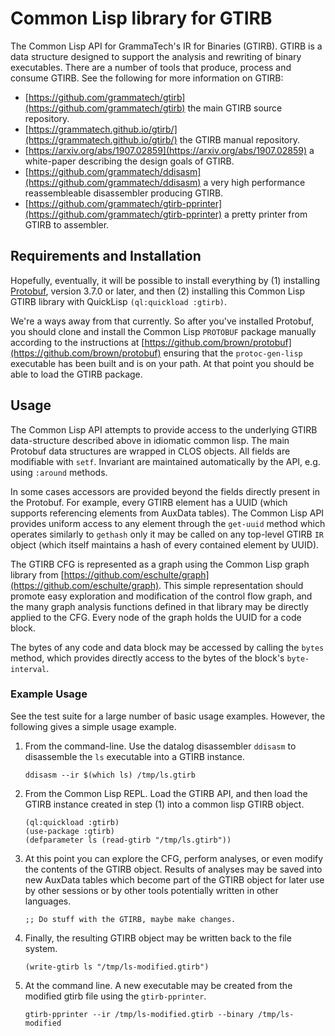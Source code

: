 Common Lisp library for GTIRB
=============================

The Common Lisp API for GrammaTech's IR for Binaries (GTIRB).  GTIRB
is a data structure designed to support the analysis and rewriting of
binary executables.  There are a number of tools that produce, process
and consume GTIRB.  See the following for more information on GTIRB:
- [https://github.com/grammatech/gtirb](https://github.com/grammatech/gtirb) the main GTIRB source repository.
- [https://grammatech.github.io/gtirb/](https://grammatech.github.io/gtirb/) the GTIRB manual repository.
- [https://arxiv.org/abs/1907.02859](https://arxiv.org/abs/1907.02859) a white-paper describing the design goals of GTIRB.
- [https://github.com/grammatech/ddisasm](https://github.com/grammatech/ddisasm) a very high performance reassembleable disassembler producing GTIRB.
- [https://github.com/grammatech/gtirb-pprinter](https://github.com/grammatech/gtirb-pprinter) a pretty printer from GTIRB to assembler.

## Requirements and Installation
Hopefully, eventually, it will be possible to install everything by
(1) installing
[Protobuf](https://developers.google.com/protocol-buffers/), version
3.7.0 or later, and then (2) installing this Common Lisp GTIRB library
with QuickLisp `(ql:quickload :gtirb)`.

We're a ways away from that currently.  So after you've installed
Protobuf, you should clone and install the Common Lisp `PROTOBUF`
package manually according to the instructions at
[https://github.com/brown/protobuf](https://github.com/brown/protobuf)
ensuring that the `protoc-gen-lisp` executable has been built and is
on your path.  At that point you should be able to load the GTIRB
package.

## Usage
The Common Lisp API attempts to provide access to the underlying GTIRB
data-structure described above in idiomatic common lisp.  The main
Protobuf data structures are wrapped in CLOS objects.  All fields are
modifiable with `setf`.  Invariant are maintained automatically by the
API, e.g. using `:around` methods.

In some cases accessors are provided beyond the fields directly
present in the Protobuf.  For example, every GTIRB element has a UUID
(which supports referencing elements from AuxData tables).  The Common
Lisp API provides uniform access to any element through the `get-uuid`
method which operates similarly to `gethash` only it may be called on
any top-level GTIRB `IR` object (which itself maintains a hash of
every contained element by UUID).

The GTIRB CFG is represented as a graph using the Common Lisp graph
library from
[https://github.com/eschulte/graph](https://github.com/eschulte/graph).
This simple representation should promote easy exploration and
modification of the control flow graph, and the many graph analysis
functions defined in that library may be directly applied to the CFG.
Every node of the graph holds the UUID for a code block.

The bytes of any code and data block may be accessed by calling the
`bytes` method, which provides directly access to the bytes of the
block's `byte-interval`.

### Example Usage
See the test suite for a large number of basic usage examples.
However, the following gives a simple usage example.

1.  From the command-line.  Use the datalog disassembler `ddisasm` to
    disassemble the `ls` executable into a GTIRB instance.

        ddisasm --ir $(which ls) /tmp/ls.gtirb

2.  From the Common Lisp REPL.  Load the GTIRB API, and then load the
    GTIRB instance created in step (1) into a common lisp GTIRB object.

        (ql:quickload :gtirb)
        (use-package :gtirb)
        (defparameter ls (read-gtirb "/tmp/ls.gtirb"))

3.  At this point you can explore the CFG, perform analyses, or even
    modify the contents of the GTIRB object.  Results of analyses may
    be saved into new AuxData tables which become part of the GTIRB
    object for later use by other sessions or by other tools
    potentially written in other languages.

        ;; Do stuff with the GTIRB, maybe make changes.

4.  Finally, the resulting GTIRB object may be written back to the
    file system.

        (write-gtirb ls "/tmp/ls-modified.gtirb")

5.  At the command line.  A new executable may be created from the
    modified gtirb file using the `gtirb-pprinter`.

        gtirb-pprinter --ir /tmp/ls-modified.gtirb --binary /tmp/ls-modified
